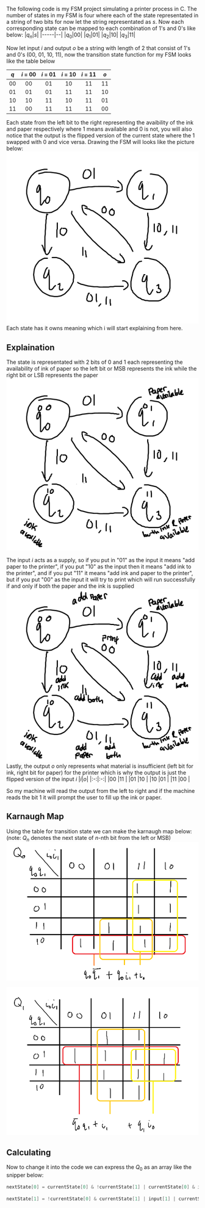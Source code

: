 The following code is my FSM project simulating a printer process in C. The number of states in my FSM is four where each of the state representated in a string of two bits for now let the string representated as $s$. Now each corresponding state can be mapped to each combination of 1's and 0's like below:
|$q_n$|$s$|
|-----|--|
|$q_0$|00|
|$q_1$|01|
|$q_2$|10|
|$q_3$|11|

Now let input $i$ and output $o$ be a string with length of 2 that consist of 1's and 0's (00, 01, 10, 11), now the transition state function for my FSM looks like the table below

|$q$|$i$ = 00|$i$ = 01|$i$ = 10|$i$ = 11|$o$|
|---|:------:|:------:|:------:|:------:|:-:|        
|00 |00      |01      |10      |11      |11 |
|01 |01      |01      |11      |11      |10 |
|10 |10      |11      |10      |11      |01 |
|11 |00      |11      |11      |11      |00 |

Each state from the left bit to the right representing the avaibility of the ink and paper respectively where 1 means available and 0 is not, you will also notice that the output is the flipped version of the current state where the 1 swapped with 0 and vice versa. Drawing the FSM will looks like the picture below:
![img](img/fsm-img1.png)
Each state has it owns meaning which i will start explaining from here.
<br>
## Explaination
The state is representated with 2 bits of 0 and 1 each representing the availability of ink of paper so the left bit or MSB represents the ink while the right bit or LSB represents the paper
![img](img/fsm-img2.png)

The input $i$ acts as a supply, so if you put in "01" as the input it means "add paper to the printer", if you put "10" as the input then it means "add ink to the printer", and if you put "11" it means "add ink and paper to the printer", but if you put "00" as the input it will try to print which will run successfully if and only if both the paper and the ink is supplied
![img](img/fsm-img3.png)
Lastly, the output $o$ only represents what material is insufficient (left bit for ink, right bit for paper) for the printer which is why the output is just the flipped version of the input $i$
|$i$|$o$|
|:-:|:-:|
|00 |11 |
|01 |10 |
|10 |01 |
|11 |00 |

So my machine will read the output from the left to right and if the machine reads the bit 1 it will prompt the user to fill up the ink or paper.

## Karnaugh Map
Using the table for transition state we can make the karnaugh map below: (note: $Q_n$ denotes the next state of $n$-nth bit from the left or MSB)
![img](img/KarnaughQ0.png)

![img](img/KarnaughQ1.png)

## Calculating
Now to change it into the code we can express the $Q_0$ as an array like the snipper below:
```c
nextState[0] = currentState[0] & !currentState[1] | currentState[0] & input[1] | input[0];
```

```c
nextState[1] = !currentState[0] & currentState[1] | input[1] | currentState[1] & input[0];
```